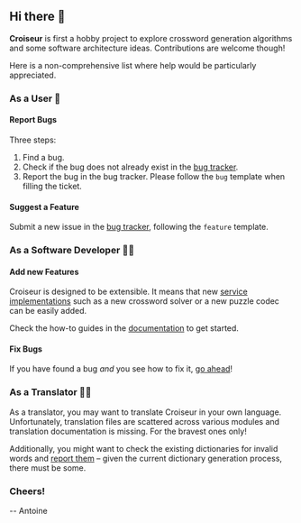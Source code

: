 <!--
SPDX-FileCopyrightText: 2023 Antoine Belvire
SPDX-License-Identifier: GPL-3.0-or-later
-->

## Hi there 🖖

**Croiseur** is first a hobby project to explore crossword generation algorithms and some software
architecture ideas. Contributions are welcome though!

Here is a non-comprehensive list where help would be particularly appreciated.

### As a User 🙋

#### Report Bugs

Three steps:

1. Find a bug.
2. Check if the bug does not already exist in
   the [bug tracker](https://gitlab.com/super7ramp/croiseur/-/issues).
3. Report the bug in the bug tracker. Please follow the `bug` template when filling the ticket.

#### Suggest a Feature

Submit a new issue in the [bug tracker](https://gitlab.com/super7ramp/croiseur/-/issues), following
the `feature` template.

### As a Software Developer 🧑‍💻

#### Add new Features

Croiseur is designed to be extensible. It means that
new [service implementations](doc/reference/Available-service-providers.md) such as a new
crossword solver or a new puzzle codec can be easily added.

Check the how-to guides in the [documentation](doc/README.md) to get started.

#### Fix Bugs

If you have found a bug *and* you see how to fix
it, [go ahead](https://gitlab.com/super7ramp/croiseur/-/merge_requests/new)!

### As a Translator 🧑‍🏫

As a translator, you may want to translate Croiseur in your own language. Unfortunately, translation
files are scattered across various modules and translation documentation is missing. For the bravest
ones only!

Additionally, you might want to check the existing dictionaries for invalid words
and [report them](#report-bugs) – given the current dictionary generation process, there must be
some.

### Cheers!

--
Antoine